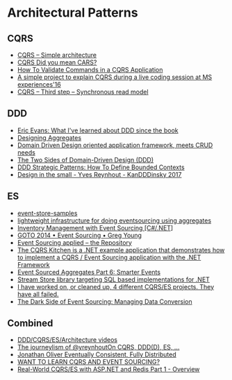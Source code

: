 # Architectural Patterns

## CQRS
- [CQRS – Simple architecture](https://www.future-processing.pl/blog/cqrs-simple-architecture/)
- [CQRS Did you mean CARS?](https://cqrs.wordpress.com)
- [How To Validate Commands in a CQRS Application](http://danielwhittaker.me/2016/04/20/how-to-validate-commands-in-a-cqrs-application/)
- [A simple project to explain CQRS during a live coding session at MS experiences'16](https://github.com/tpierrain/CQRS)
- [CQRS – Third step – Synchronous read model](http://radblog.pl/2018/01/08/cqrs-third-step-synchronous-read-model/)

## DDD
- [Eric Evans: What I've learned about DDD since the book](https://www.youtube.com/watch?v=lE6Hxz4yomA)
- [Designing Aggregates](http://practical-ddd.blogspot.co.uk/2012/07/designing-aggregates.html)
- [Domain Driven Design oriented application framework, meets CRUD needs](https://github.com/stoveproject/Stove)
- [The Two Sides of Domain-Driven Design (DDD)](https://www.diffen.com/difference/Strategy_vs_Tactic)
- [DDD Strategic Patterns: How To Define Bounded Contexts](https://codeburst.io/ddd-strategic-patterns-how-to-define-bounded-contexts-2dc70927976e)
- [Design in the small - Yves Reynhout - KanDDDinsky 2017](https://www.youtube.com/watch?v=3iLW4puXHvc)

## ES
- [event-store-samples](https://github.com/jasonmitchell/event-store-samples)
- [lightweight infrastructure for doing eventsourcing using aggregates](https://github.com/yreynhout/AggregateSource)
- [Inventory Management with Event Sourcing \[C#/.NET\]](https://www.youtube.com/watch?v=FaAEvYf5-PY)
- [GOTO 2014 • Event Sourcing • Greg Young](https://www.youtube.com/watch?v=8JKjvY4etTY)
- [Event Sourcing applied – the Repository](https://lostechies.com/gabrielschenker/2015/07/13/event-sourcing-applied-the-repository/)
- [The CQRS Kitchen is a .NET example application that demonstrates how to implement a CQRS / Event Sourcing application with the .NET Framework](http://thecqrskitchen.codeplex.com/)
- [Event Sourced Aggregates Part 6: Smarter Events](https://www.horsdal-consult.dk/2018/01/event-sourced-aggregates-part-6-smarter.html)
- [Stream Store library targeting SQL based implementations for .NET](https://github.com/SQLStreamStore/SQLStreamStore)
- [I have worked on, or cleaned up, 4 different CQRS/ES projects. They have all failed.](https://news.ycombinator.com/item?id=13339972)
- [The Dark Side of Event Sourcing:
Managing Data Conversion](http://files.movereem.nl/2017saner-eventsourcing.pdf)


## Combined
 - [DDD/CQRS/ES/Architecture videos](https://gist.github.com/SzymonPobiega/5220595)
 - [The journeylism of @yreynhoutOn CQRS, DDD(D), ES, …](https://seabites.wordpress.com)
 - [Jonathan Oliver
Eventually Consistent, Fully Distributed](http://blog.jonathanoliver.com)
 - [WANT TO LEARN CQRS AND EVENT SOURCING?](http://danielwhittaker.me/)
 - [Real-World CQRS/ES with ASP.NET and Redis Part 1 - Overview](https://www.exceptionnotfound.net/real-world-cqrs-es-with-asp-net-and-redis-part-1-overview/?utm_medium=social&utm_campaign=postplanner&utm_source=twitter.com)
